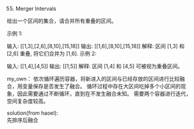 55. Merger Intervals

给出一个区间的集合，请合并所有重叠的区间。

示例 1:

输入: [[1,3],[2,6],[8,10],[15,18]]
输出: [[1,6],[8,10],[15,18]]
解释: 区间 [1,3] 和 [2,6] 重叠, 将它们合并为 [1,6].
示例 2:

输入: [[1,4],[4,5]]
输出: [[1,5]]
解释: 区间 [1,4] 和 [4,5] 可被视为重叠区间。

my_own：
依次循环遍历容器，将新进入的区间与已经存放的区间进行比较融合，用变量保存是否发生了融合。
循环过程中存在大区间吃掉多个小区间的现象，因此需要通过不断循环，直到在不发生融合未知。
需要两个容器进行迭代，空间复杂度较高。

solution(from haoel):  
先排序后融合